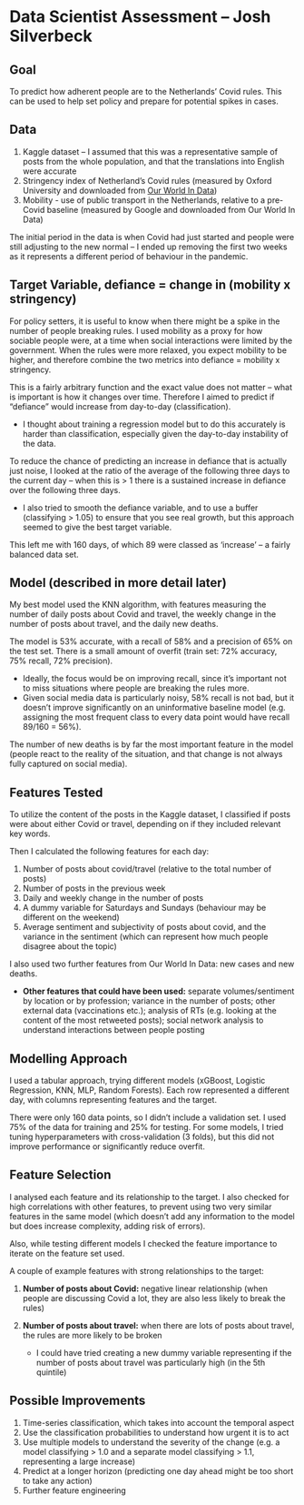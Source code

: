 # Data Scientist Assessment – Josh Silverbeck

## Goal
To predict how adherent people are to the Netherlands’ Covid rules. This can be used to help set policy and prepare for potential spikes in cases.

## Data
1. Kaggle dataset – I assumed that this was a representative sample of posts from the whole population, and that the translations into English were accurate
2. Stringency index of Netherland’s Covid rules (measured by Oxford University and downloaded from [Our World In Data](https://ourworldindata.org/))
3. Mobility - use of public transport in the Netherlands, relative to a pre-Covid baseline (measured by Google and downloaded from Our World In Data)

The initial period in the data is when Covid had just started and people were still adjusting to the new normal – I ended up removing the first two weeks as it represents a different period of behaviour in the pandemic.

## Target Variable, defiance = change in (mobility x stringency)
For policy setters, it is useful to know when there might be a spike in the number of people breaking rules. I used mobility as a proxy for how sociable people were, at a time when social interactions were limited by the government. When the rules were more relaxed, you expect mobility to be higher, and therefore combine the two metrics into defiance = mobility x stringency.

This is a fairly arbitrary function and the exact value does not matter – what is important is how it changes over time. Therefore I aimed to predict if “defiance” would increase from day-to-day (classification).

*	I thought about training a regression model but to do this accurately is harder than classification, especially given the day-to-day instability of the data.

To reduce the chance of predicting an increase in defiance that is actually just noise, I looked at the ratio of the average of the following three days to the current day – when this is > 1 there is a sustained increase in defiance over the following three days.

*	I also tried to smooth the defiance variable, and to use a buffer (classifying > 1.05) to ensure that you see real growth, but this approach seemed to give the best target variable.

This left me with 160 days, of which 89 were classed as ‘increase’ – a fairly balanced data set.

## Model (described in more detail later)
My best model used the KNN algorithm, with features measuring the number of daily posts about Covid and travel, the weekly change in the number of posts about travel, and the daily new deaths.

The model is 53% accurate, with a recall of 58% and a precision of 65% on the test set. There is a small amount of overfit (train set: 72% accuracy, 75% recall, 72% precision).

*	Ideally, the focus would be on improving recall, since it’s important not to miss situations where people are breaking the rules more. 
*	Given social media data is particularly noisy, 58% recall is not bad, but it doesn’t improve significantly on an uninformative baseline model (e.g. assigning the most frequent class to every data point would have recall 89/160 = 56%).

The number of new deaths is by far the most important feature in the model (people react to the reality of the situation, and that change is not always fully captured on social media).

## Features Tested
To utilize the content of the posts in the Kaggle dataset, I classified if posts were about either Covid or travel, depending on if they included relevant key words.

Then I calculated the following features for each day:

1. Number of posts about covid/travel (relative to the total number of posts)
2. Number of posts in the previous week
3. Daily and weekly change in the number of posts
4. A dummy variable for Saturdays and Sundays (behaviour may be different on the weekend)
5. Average sentiment and subjectivity of posts about covid, and the variance in the sentiment (which can represent how much people disagree about the topic)

I also used two further features from Our World In Data: new cases and new deaths.

*	**Other features that could have been used:** separate volumes/sentiment by location or by profession; variance in the number of posts; other external data (vaccinations etc.); analysis of RTs (e.g. looking at the content of the most retweeted posts); social network analysis to understand interactions between people posting

## Modelling Approach
I used a tabular approach, trying different models (xGBoost, Logistic Regression, KNN, MLP, Random Forests). Each row represented a different day, with columns representing features and the target.

There were only 160 data points, so I didn’t include a validation set. I used 75% of the data for training and 25% for testing.
For some models, I tried tuning hyperparameters with cross-validation (3 folds), but this did not improve performance or significantly reduce overfit.

## Feature Selection
I analysed each feature and its relationship to the target. I also checked for high correlations with other features, to prevent using two very similar features in the same model (which doesn’t add any information to the model but does increase complexity, adding risk of errors).

Also, while testing different models I checked the feature importance to iterate on the feature set used.

A couple of example features with strong relationships to the target:
1. **Number of posts about Covid:** negative linear relationship (when people are discussing Covid a lot, they are also less likely to break the rules)
 
2. **Number of posts about travel:** when there are lots of posts about travel, the rules are more likely to be broken
    *	I could have tried creating a new dummy variable representing if the number of posts about travel was particularly high (in the 5th quintile)
 

## Possible Improvements
1. Time-series classification, which takes into account the temporal aspect
2. Use the classification probabilities to understand how urgent it is to act
3. Use multiple models to understand the severity of the change (e.g. a model classifying > 1.0 and a separate model classifying > 1.1, representing a large increase)
4. Predict at a longer horizon (predicting one day ahead might be too short to take any action)
5. Further feature engineering
